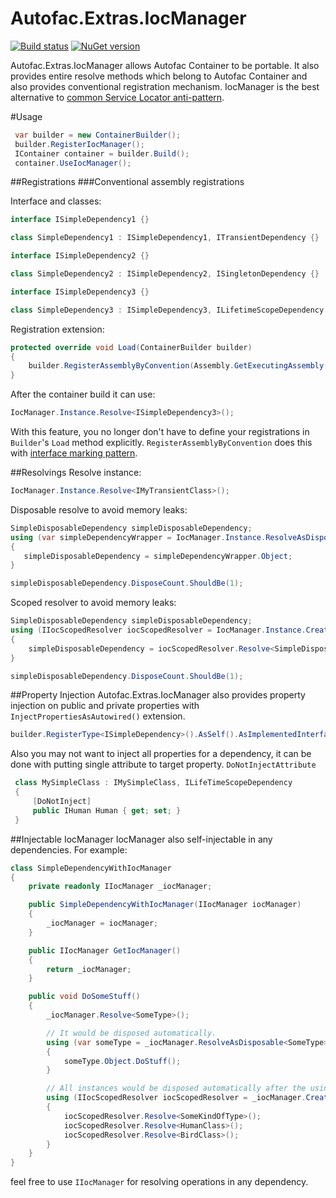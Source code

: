 Autofac.Extras.IocManager
=====================
[![Build status](https://ci.appveyor.com/api/projects/status/udvakwrxb3nhb25d?svg=true)](https://ci.appveyor.com/project/osoykan/autofac-extras-iocmanager) [![NuGet version](https://badge.fury.io/nu/Autofac.Extras.IocManager.svg)](https://badge.fury.io/nu/Autofac.Extras.IocManager)

Autofac.Extras.IocManager allows Autofac Container to be portable. It also provides entire resolve methods which belong to Autofac Container and also provides conventional registration mechanism. IocManager is the best alternative to [common Service Locator anti-pattern](http://blog.ploeh.dk/2010/02/03/ServiceLocatorisanAnti-Pattern/).

#Usage
```csharp
 var builder = new ContainerBuilder();
 builder.RegisterIocManager();
 IContainer container = builder.Build();
 container.UseIocManager();
 ```
##Registrations
###Conventional assembly registrations

Interface and classes:
```csharp
interface ISimpleDependency1 {}

class SimpleDependency1 : ISimpleDependency1, ITransientDependency {}

interface ISimpleDependency2 {}

class SimpleDependency2 : ISimpleDependency2, ISingletonDependency {}

interface ISimpleDependency3 {}

class SimpleDependency3 : ISimpleDependency3, ILifetimeScopeDependency {}
```
Registration extension:

```csharp
protected override void Load(ContainerBuilder builder)
{
    builder.RegisterAssemblyByConvention(Assembly.GetExecutingAssembly());
}
```

After the container build it can use:

 ```csharp
 IocManager.Instance.Resolve<ISimpleDependency3>();
 ```
 With this feature, you no longer don't have to define your registrations in `Builder`'s `Load` method explicitly. `RegisterAssemblyByConvention` does this with [interface marking pattern](https://en.wikipedia.org/wiki/Marker_interface_pattern).

##Resolvings
 Resolve instance:
 ```csharp
 IocManager.Instance.Resolve<IMyTransientClass>();
 ```
 
Disposable resolve to avoid memory leaks:
 ```csharp
SimpleDisposableDependency simpleDisposableDependency;
using (var simpleDependencyWrapper = IocManager.Instance.ResolveAsDisposable<SimpleDisposableDependency>())
{
    simpleDisposableDependency = simpleDependencyWrapper.Object;
}

simpleDisposableDependency.DisposeCount.ShouldBe(1);
```

Scoped resolver to avoid memory leaks:
```csharp
SimpleDisposableDependency simpleDisposableDependency;
using (IIocScopedResolver iocScopedResolver = IocManager.Instance.CreateScope())
{
    simpleDisposableDependency = iocScopedResolver.Resolve<SimpleDisposableDependency>();
}

simpleDisposableDependency.DisposeCount.ShouldBe(1);
```

##Property Injection
Autofac.Extras.IocManager also provides property injection on public and private properties with `InjectPropertiesAsAutowired()` extension.

```csharp
builder.RegisterType<ISimpleDependency>().AsSelf().AsImplementedInterfaces().InjectPropertiesAsAutowired();
```

Also you may not want to inject all properties for a dependency, it can be done with putting single attribute to target property.
`DoNotInjectAttribute`

```csharp
 class MySimpleClass : IMySimpleClass, ILifeTimeScopeDependency
 {
     [DoNotInject]
     public IHuman Human { get; set; }
 }
```

##Injectable IocManager
IocManager also self-injectable in any dependencies. For example:

```csharp
class SimpleDependencyWithIocManager
{
    private readonly IIocManager _iocManager;

    public SimpleDependencyWithIocManager(IIocManager iocManager)
    {
        _iocManager = iocManager;
    }

    public IIocManager GetIocManager()
    {
        return _iocManager;
    }

    public void DoSomeStuff()
    {
        _iocManager.Resolve<SomeType>();

        // It would be disposed automatically.
        using (var someType = _iocManager.ResolveAsDisposable<SomeType>())
        {
            someType.Object.DoStuff();
        }

        // All instances would be disposed automatically after the using statement.
        using (IIocScopedResolver iocScopedResolver = _iocManager.CreateScope())
        {
            iocScopedResolver.Resolve<SomeKindOfType>();
            iocScopedResolver.Resolve<HumanClass>();
            iocScopedResolver.Resolve<BirdClass>();
        }
    }
}
```
feel free to use `IIocManager` for resolving operations in any dependency.

